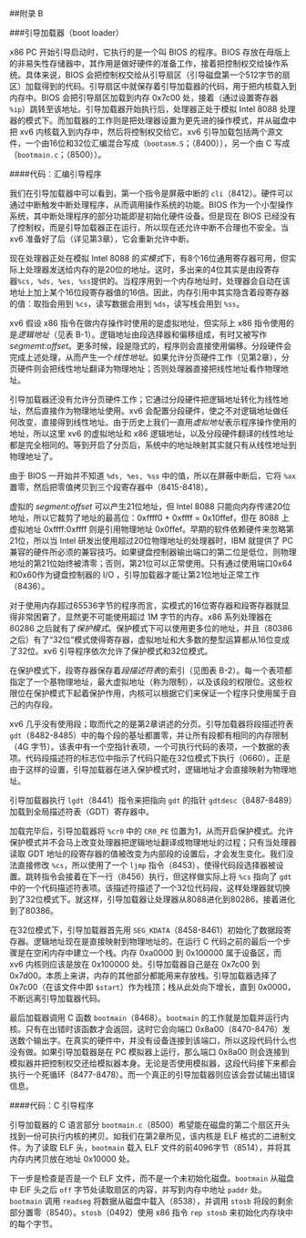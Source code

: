 ##附录 B

###引导加载器（boot loader）

x86 PC 开始引导启动时，它执行的是一个叫 BIOS 的程序。BIOS 存放在母版上的非易失性存储器中，其作用是做好硬件的准备工作，接着把控制权交给操作系统。具体来说，BIOS 会把控制权交给从引导扇区（引导磁盘第一个512字节的扇区）加载得到的代码。引导扇区中就保存着引导加载器的代码，用于把内核载入到内存中。BIOS 会把引导扇区加载到内存 0x7c00 处，接着（通过设置寄存器 `%ip`）跳转至该地址。引导加载器开始执行后，处理器正处于模拟 Intel 8088 处理器的模式下。而加载器的工作则是把处理器设置为更先进的操作模式，并从磁盘中把 xv6 内核载入到内存中，然后将控制权交给它。xv6 引导加载包括两个源文件，一个由16位和32位汇编混合写成（`bootasm.S`；（8400）），另一个由 C 写成（`bootmain.c`；（8500））。

####代码：汇编引导程序

我们在引导加载器中可以看到，第一个指令是屏蔽中断的 `cli`（8412）。硬件可以通过中断触发中断处理程序，从而调用操作系统的功能。BIOS 作为一个小型操作系统，其中断处理程序的部分功能即是初始化硬件设备。但是现在 BIOS 已经没有了控制权，而是引导加载器正在运行，所以现在还允许中断不合理也不安全。当 xv6 准备好了后（详见第3章），它会重新允许中断。

现在处理器正处在模拟 Intel 8088 的*实模式*下，有8个16位通用寄存器可用，但实际上处理器发送给内存的是20位的地址。这时，多出来的4位其实是由段寄存器`%cs, %ds, %es, %ss`提供的。当程序用到一个内存地址时，处理器会自动在该地址上加上某个16位段寄存器值的16倍。因此，内存引用中其实隐含着段寄存器的值：取指会用到 `%cs`，读写数据会用到 `%ds`，读写栈会用到 `%ss`。

xv6 假设 x86 指令在做内存操作时使用的是虚拟地址，但实际上 x86 指令使用的是*逻辑地址*（见表 B-1）。逻辑地址由段选择器和偏移组成，有时又被写作*segmemt:offset*。更多时候，段是隐式的，程序则会直接使用偏移。分段硬件会完成上述处理，从而产生一个*线性地址*。如果允许分页硬件工作（见第2章），分页硬件则会把线性地址翻译为物理地址；否则处理器直接把线性地址看作物理地址。

引导加载器还没有允许分页硬件工作；它通过分段硬件把逻辑地址转化为线性地址，然后直接作为物理地址使用。xv6 会配置分段硬件，使之不对逻辑地址做任何改变，直接得到线性地址。由于历史上我们一直用*虚拟地址*表示程序操作使用的地址，所以这里 xv6 的虚拟地址和 x86 逻辑地址，以及分段硬件翻译的线性地址都是完全相同的。等到开启了分页后，系统中的地址映射其实就只有从线性地址到物理地址了。

由于 BIOS 一开始并不知道 `%ds, %es, %ss` 中的值，所以在屏蔽中断后，它将 `%ax` 置零，然后把零值拷贝到三个段寄存器中（8415-8418）。

虚拟的 *segment:offset* 可以产生21位地址，但 Intel 8088 只能向内存传递20位地址，所以它裁剪了地址的最高位：0xffff0 + 0xffff = 0x10ffef，但在 8088 上虚拟地址 0xffff:0xffff 则是引用物理地址 0x0ffef。早期的软件依赖硬件来忽略第21位，所以当 Intel 研发出使用超过20位物理地址的处理器时，IBM 就提供了 PC 兼容的硬件所必须的兼容技巧。如果键盘控制器输出端口的第二位是低位，则物理地址的第21位始终被清零；否则，第21位可以正常使用。只有通过使用端口0x64和0x60作为键盘控制器的 I/O ，引导加载器才能让第21位地址正常工作（8436）。

对于使用内存超过65536字节的程序而言，实模式的16位寄存器和段寄存器就显得非常困窘了，显然更不可能使用超过 1M 字节的内存。x86 系列处理器在 80286 之后就有了*保护模式*。保护模式下可以使用更多位的地址，并且（80386之后）有了“32位”模式使得寄存器，虚拟地址和大多数的整型运算都从16位变成了32位。xv6 引导程序依次允许了保护模式和32位模式。

在保护模式下，段寄存器保存着*段描述符表*的索引（见图表 B-2）。每一个表项都指定了一个基物理地址，最大虚拟地址（称为限制），以及该段的权限位。这些权限位在保护模式下起着保护作用，内核可以根据它们来保证一个程序只使用属于自己的内存段。

xv6 几乎没有使用段；取而代之的是第2章讲述的分页。引导加载器将段描述符表 `gdt`（8482-8485）中的每个段的基址都置零，并让所有段都有相同的内存限制（4G 字节）。该表中有一个空指针表项，一个可执行代码的表项，一个数据的表项。代码段描述符的标志位中指示了代码只能在32位模式下执行（0660）。正是由于这样的设置，引导加载器在进入保护模式时，逻辑地址才会直接映射为物理地址。

引导加载器执行 `lgdt`（8441）指令来把指向 `gdt` 的指针 `gdtdesc`（8487-8489）加载到全局描述符表（GDT）寄存器中。

加载完毕后，引导加载器将 `%cr0` 中的 `CR0_PE` 位置为1，从而开启保护模式。允许保护模式并不会马上改变处理器把逻辑地址翻译成物理地址的过程；只有当处理器读取 GDT 地址的段寄存器的值被改变为内部段的设置后，才会发生变化。我们没法直接修改 `%cs`，所以使用了一个 `ljmp` 指令（8453），使得代码段选择器被设置。跳转指令会接着在下一行（8456）执行，但这样做实际上将 `%cs` 指向了 `gdt` 中的一个代码描述符表项。该描述符描述了一个32位代码段，这样处理器就切换到了32位模式下。就这样，引导加载器让处理器从8088进化到80286，接着进化到了80386。

在32位模式下，引导加载器首先用 `SEG_KDATA`（8458-8461）初始化了数据段寄存器。逻辑地址现在是直接映射到物理地址的。在运行 C 代码之前的最后一个步骤是在空闲内存中建立一个栈。内存 0xa0000 到 0x100000 属于设备区，而 xv6 内核则应该是放在 0x100000 处。引导加载器自己是在 0x7c00 到 0x7d00。本质上来讲，内存的其他部分都能用来存放栈。引导加载器选择了 0x7c00（在该文件中即 `$start`）作为栈顶；栈从此处向下增长，直到 0x0000，不断远离引导加载器代码。

最后加载器调用 C 函数 `bootmain`（8468）。`bootmain` 的工作就是加载并运行内核。只有在出错时该函数才会返回，这时它会向端口 0x8a00（8470-8476）发送数个输出字。在真实的硬件中，并没有设备连接到该端口，所以这段代码什么也没有做。如果引导加载器是在 PC 模拟器上运行，那么端口 0x8a00 则会连接到模拟器并把控制权交还给模拟器本身。无论是否使用模拟器，这段代码接下来都会执行一个死循环（8477-8478）。而一个真正的引导加载器则应该会尝试输出错误信息。

####代码：C 引导程序

引导加载器的 C 语言部分 `bootmain.c`（8500）希望能在磁盘的第二个扇区开头找到一份可执行内核的拷贝。如我们在第2章所见，该内核是 ELF 格式的二进制文件。为了读取 ELF 头，`bootmain` 载入 ELF 文件的前4096字节（8514），并将其内存内拷贝放在地址 0x10000 处。

下一步是检查是否是一个 ELF 文件，而不是一个未初始化磁盘。`bootmain` 从磁盘中 ElF 头之后 `off` 字节处读取扇区的内容，并写到内存中地址 `paddr` 处。`bootmain` 调用 `readseg` 将数据从磁盘中载入（8538），并调用 `stosb` 将段的剩余部分置零（8540）。`stosb`（0492）使用 x86 指令 `rep stosb` 来初始化内存块中的每个字节。